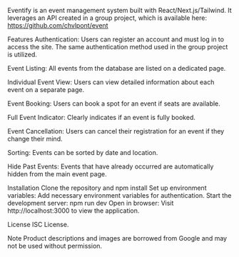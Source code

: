 Eventify is an event management system built with React/Next.js/Tailwind. It leverages an API created in a group project, which is available here: https://github.com/chvlpont/event

Features
Authentication: Users can register an account and must log in to access the site. The same authentication method used in the group project is utilized.

Event Listing: All events from the database are listed on a dedicated page.

Individual Event View: Users can view detailed information about each event on a separate page.

Event Booking: Users can book a spot for an event if seats are available.

Full Event Indicator: Clearly indicates if an event is fully booked.

Event Cancellation: Users can cancel their registration for an event if they change their mind.

Sorting: Events can be sorted by date and location.

Hide Past Events: Events that have already occurred are automatically hidden from the main event page.

Installation
Clone the repository and npm install
Set up environment variables: Add necessary environment variables for authentication.
Start the development server: npm run dev
Open in browser: Visit http://localhost:3000 to view the application.

License ISC License.

Note Product descriptions and images are borrowed from Google and may not be used without permission.
